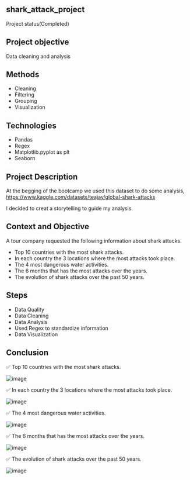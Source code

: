 ## shark_attack_project
 Project status(Completed)
 
## Project objective
  Data cleaning and analysis 

## Methods
  - Cleaning
  - Filtering
  - Grouping
  - Visualization
  
## Technologies 
  - Pandas
  - Regex
  - Matplotlib.pyplot as plt
  - Seaborn
  
## Project Description
   At the begging of the bootcamp we used this dataset to do some analysis, https://www.kaggle.com/datasets/teajay/global-shark-attacks
  
   I decided to creat a storytelling to guide my analysis.
   
## Context and Objective
      
   A tour company requested the following information about shark attacks.
    
   - Top 10 countries with the most shark attacks.
   - In each country the 3 locations where the most attacks took place.
   - The 4 most dangerous water activities.
   - The 6 months that has the most attacks over the years.
   - The evolution of shark attacks over the past 50 years.
       
## Steps
    
   - Data Quality 
   - Data Cleaning
   - Data Analysis 
   - Used Regex to standardize information
   - Data Visualization

## Conclusion

✅ Top 10 countries with the most shark attacks.

![image](https://user-images.githubusercontent.com/112282677/203808917-7d15eb1c-6b23-497f-a23d-7a04e379f7f7.png)


✅ In each country the 3 locations where the most attacks took place.

![image](https://user-images.githubusercontent.com/112282677/203809010-1e8be0de-b3fd-42c0-8c95-7340bc0fc1ab.png)


✅ The 4 most dangerous water activities.

![image](https://user-images.githubusercontent.com/112282677/203809387-f04b046d-4a12-4947-88c5-93ba88646afb.png)


✅ The 6 months that has the most attacks over the years.

![image](https://user-images.githubusercontent.com/112282677/203809639-e1950d1f-1768-4d18-afea-9631ec27919b.png)


✅ The evolution of shark attacks over the past 50 years.

![image](https://user-images.githubusercontent.com/112282677/203810169-6e128de7-95cd-410f-9df8-c3d725a7c575.png)

